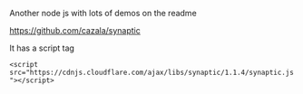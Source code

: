Another node js with lots of demos on the readme


https://github.com/cazala/synaptic



It has a script tag

```<script src="https://cdnjs.cloudflare.com/ajax/libs/synaptic/1.1.4/synaptic.js"></script>```

